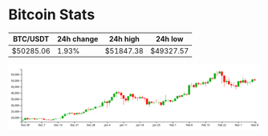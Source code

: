 # Bitcoin Stats

BTC/USDT|24h change|24h high|24h low|
|---|---|---|---|
|$50285.06|1.93%|$51847.38|$49327.57|

<img src="./chart.svg">
